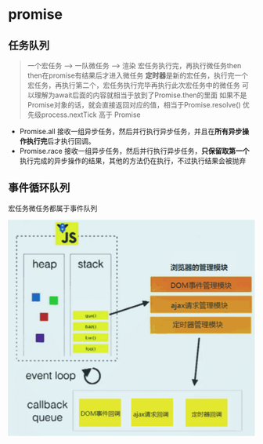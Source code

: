 # promise
## 任务队列
> 一个宏任务 —> 一队微任务 —> 渲染
宏任务执行完，再执行微任务then
then在promise有结果后才进入微任务
**定时器**是新的宏任务，执行完一个宏任务，再执行第二个，宏任务执行完毕再执行此次宏任务中的微任务
可以理解为await后面的内容就相当于放到了Promise.then的里面
如果不是Promise对象的话，就会直接返回对应的值，相当于Promise.resolve()
优先级process.nextTick 高于 Promise

- Promise.all
接收一组异步任务，然后并行执行异步任务，并且在**所有异步操作执行完**后才执行回调。
- Promise.race 
接收一组异步任务，然后并行执行异步任务，**只保留取第一个**执行完成的异步操作的结果，其他的方法仍在执行，不过执行结果会被抛弃
## 事件循环队列
宏任务微任务都属于事件队列

![](./imgs/事件轮询@promise.png)